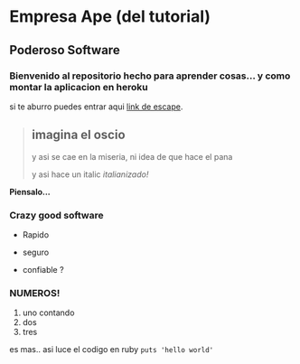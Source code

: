 Empresa Ape (del tutorial)
==========================

Poderoso Software
-----------------

### Bienvenido al repositorio hecho para aprender cosas... y como montar la aplicacion en heroku

  si te aburro puedes entrar aqui [link de escape](http://www.9gag.com).
  
> ## imagina el oscio
>
> y asi se cae en la miseria, ni idea de que hace el pana
>
> y asi hace un italic *italianizado!*

  **Piensalo...**
  
  ### Crazy good software
  
  * Rapido
  + seguro
  - confiable ? 
  
  ### NUMEROS! 
  
  1. uno contando
  2. dos
  3. tres
  
  es mas.. asi luce el codigo en ruby 
  `puts 'hello world' `
  
  
